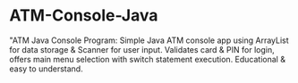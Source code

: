 # ATM-Console-Java
"ATM Java Console Program: Simple Java ATM console app using ArrayList for data storage &amp; Scanner for user input. Validates card &amp; PIN for login, offers main menu selection with switch statement execution. Educational &amp; easy to understand.
